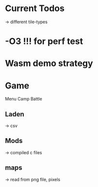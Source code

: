 # Current Todos
-> different tile-types

# -O3 !!! for perf test

# Wasm demo strategy

# Game 
 Menu
 Camp
 Battle

## Laden 
-> csv

## Mods 
-> compiled c files

## maps 
-> read from png file, pixels